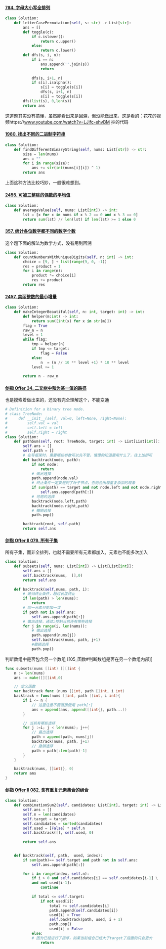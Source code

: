 #### [784. 字母大小写全排列](https://leetcode.cn/problems/letter-case-permutation/)

```python
class Solution:
    def letterCasePermutation(self, s: str) -> List[str]:
        ans = []
        def toggle(c):
            if c.islower():
                return c.upper()
            else:
                return c.lower()
        def dfs(s, i, n):
            if i == n:
                ans.append(''.join(s))
                return
            
            dfs(s, i+1, n)
            if s[i].isalpha():
                s[i] = toggle(s[i])
                dfs(s, i+1, n)
                s[i] = toggle(s[i])
        dfs(list(s), 0,len(s))
        return ans
```

这道题其实没有搞懂，虽然能看出来是回溯，但没能做出来，这是看的：花花的视频https://www.youtube.com/watch?v=LJifc-ehvBM 抄的代码

#### [1980. 找出不同的二进制字符串](https://leetcode.cn/problems/find-unique-binary-string/)

```python
class Solution:
    def findDifferentBinaryString(self, nums: List[str]) -> str:
        size = len(nums)
        ans = ""
        for i in range(size):
            ans += str(int(nums[i][i]) ^ 1)
        return ans
```

上面这种方法比较巧妙，一般很难想到。

#### [2455. 可被三整除的偶数的平均值](https://leetcode.cn/problems/average-value-of-even-numbers-that-are-divisible-by-three/)

```python
class Solution:
    def averageValue(self, nums: List[int]) -> int:
        lst = [x for x in nums if x % 2 == 0 and x % 3 == 0]
        return sum(lst) // len(lst) if len(lst) >= 1 else 0
```

#### [357. 统计各位数字都不同的数字个数](https://leetcode.cn/problems/count-numbers-with-unique-digits/)

这个题下面的解法为数学方式，没有用到回溯

```python
class Solution:
    def countNumbersWithUniqueDigits(self, n: int) -> int:
        choice = [9, ] + list(range(9, 0, -1))
        res = product = 1
        for i in range(n):
            product *= choice[i]
            res += product
        return res
```


#### [2457. 美丽整数的最小增量](https://leetcode.cn/problems/minimum-addition-to-make-integer-beautiful/)

```python
class Solution:
    def makeIntegerBeautiful(self, n: int, target: int) -> int:
        def helper(m:int) -> int:
            return sum([int(x) for x in str(m)])
        flag = True
        raw_n = n
        level = 1
        while flag:
            tmp = helper(n)
            if tmp <= target:
                flag = False
            else:
                n  = (n // 10 ** level +1) * 10 ** level
            level += 1
        
        return n - raw_n
```


#### [剑指 Offer 34. 二叉树中和为某一值的路径](https://leetcode.cn/problems/er-cha-shu-zhong-he-wei-mou-yi-zhi-de-lu-jing-lcof/)

也是摸索着做出来的，还没有完全理解这个，不能变通

```python
# Definition for a binary tree node.
# class TreeNode:
#     def __init__(self, val=0, left=None, right=None):
#         self.val = val
#         self.left = left
#         self.right = right
class Solution:
    def pathSum(self, root: TreeNode, target: int) -> List[List[int]]:
        self.ans = []
        self.path = []
		# 在写框架时，需要哪些参数可以先不管，慢慢的知道要用什么了，往上加即可
        def backtrack(node, path):
            if not node:
                return 
            # 做出选择
            path.append(node.val)
			# 终止条件一定要是到了叶子节点，否则会出现重复添加的现象
            if sum(path) == target and not node.left and not node.right:
                self.ans.append(path[:])
            # 可用的选择
            backtrack(node.left,path)
            backtrack(node.right,path)
            # 撤销选择
            path.pop()

        backtrack(root, self.path)
        return self.ans
```

#### [剑指 Offer II 079. 所有子集](https://leetcode.cn/problems/TVdhkn/)
所有子集，而非全排列，也就不需要所有元素都加入，元素也不能多次加入

```python
class Solution:
    def subsets(self, nums: List[int]) -> List[List[int]]:
        self.ans = []
        self.backtrack(nums,  [],0)
        return self.ans
    
    def backtrack(self,nums, path, i):
        # 递归终止条件，超过长度终止       
        if len(path) > len(nums):
            return
        # 同一元素只能加一次
        if path not in self.ans:
            self.ans.append(path[:])
        # 做出选择，通过i控制当前还有哪些选择
        for j in range(i, len(nums)):
            # 做出选择
            path.append(nums[j])
            self.backtrack(nums, path, j+1)
            #撤销选择
            path.pop()
```

判断数组中是否包含另一个数组 [[05_函数#判断数组是否在另一个数组内部]]

```go
func subsets(nums []int) [][]int {
    n := len(nums)
    ans := make([][]int,0)

    // 定义函数
    var backtrack func (nums []int, path []int, i int)
    backtrack = func(nums []int, path []int, i int){
        if i <= n {
			// 这里注意不要直接使用 path[:]
            ans = append(ans, append([]int{}, path...))
        }

        // 当前有哪些选择
        for j :=i; j < len(nums); j++{
            // 最出选择
            path = append(path, nums[j])
            backtrack(nums, path, j+1)
            // 撤销选择
            path = path[:len(path)-1]
        }
    }

    backtrack(nums, []int{}, 0)
    return ans
}
```

#### [剑指 Offer II 082. 含有重复元素集合的组合](https://leetcode.cn/problems/4sjJUc/)

```python
class Solution:
    def combinationSum2(self, candidates: List[int], target: int) -> List[List[int]]:
        self.ans = []
        self.n = len(candidates)
        self.target = target
        self.candidates = sorted(candidates)
        self.used = [False] * self.n
        self.backtrack([], self.used, 0)
        
        return self.ans
        

    def backtrack(self, path,  used, index):
        if sum(path)== self.target and path not in self.ans:
            self.ans.append(path[:])

        for i in range(index, self.n):
            if i > 0 and self.candidates[i] == self.candidates[i-1] \
            and not used[i-1]:
                continue
            
            if total <= self.target:
                if not used[i]:
	                total += self.candidates[i]
                    path.append(self.candidates[i])
                    used[i] = True
                    self.backtrack(path, used, i + 1)
                    path.pop()
                    used[i] = False
            else:
            # 因为已经进行了排序，如果当前组合已经大于target了后面的只会更大
                return
```